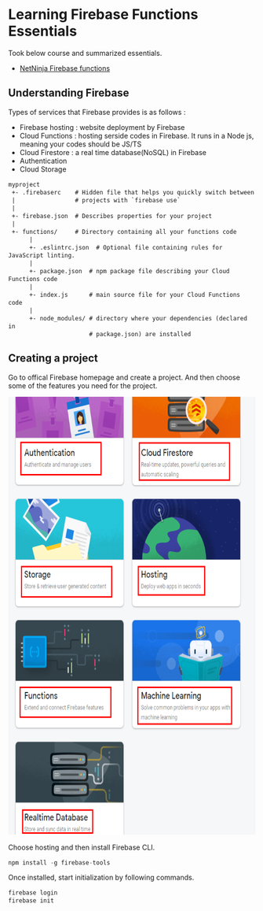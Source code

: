 # Learning Firebase Functions Essentials
Took below course and summarized essentials. 

- [NetNinja Firebase functions](https://youtube.com/playlist?list=PL4cUxeGkcC9i_aLkr62adUTJi53y7OjOf)

## Understanding Firebase
Types of services that Firebase provides is as follows : 

- Firebase hosting : website deployment by Firebase
- Cloud Functions : hosting serside codes in Firebase. It runs in a Node js, meaning your codes should be JS/TS
- Cloud Firestore :  a real time database(NoSQL) in Firebase
- Authentication
- Cloud Storage

```
myproject
 +- .firebaserc    # Hidden file that helps you quickly switch between
 |                 # projects with `firebase use`
 |
 +- firebase.json  # Describes properties for your project
 |
 +- functions/     # Directory containing all your functions code
      |
      +- .eslintrc.json  # Optional file containing rules for JavaScript linting.
      |
      +- package.json  # npm package file describing your Cloud Functions code
      |
      +- index.js      # main source file for your Cloud Functions code
      |
      +- node_modules/ # directory where your dependencies (declared in
                       # package.json) are installed
```


## Creating a project
Go to offical Firebase homepage and create a project. And then choose some of the features you need for the project. 

<img src="reference/firebase-build-features.png" width=680 height=890 alt="firebase features" />

Choose hosting and then install Firebase CLI. 

```javascript
npm install -g firebase-tools
```

Once installed, start initialization by following commands.
```
firebase login
firebase init
```

